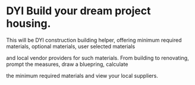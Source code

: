# DYI Build your dream project housing.
<!-- My learning of JS through courses, books and videos.

In this branch I will post code of what I learned and build.

The book I'm using is "Programming with JavaScript" by Jeremy McPeak and Paul Wilton.

The courses I go to are organized by "Advance Academy Bulgaria".

For the videos I will add the source to it and all the necessary links. -->

This will be DYI construction building helper, offering minimum required materials, optional materials, user selected materials

and local vendor providers for such materials. From building to renovating, prompt the measures, draw a bluepring, calculate

the minimum required materials and view your local suppliers.